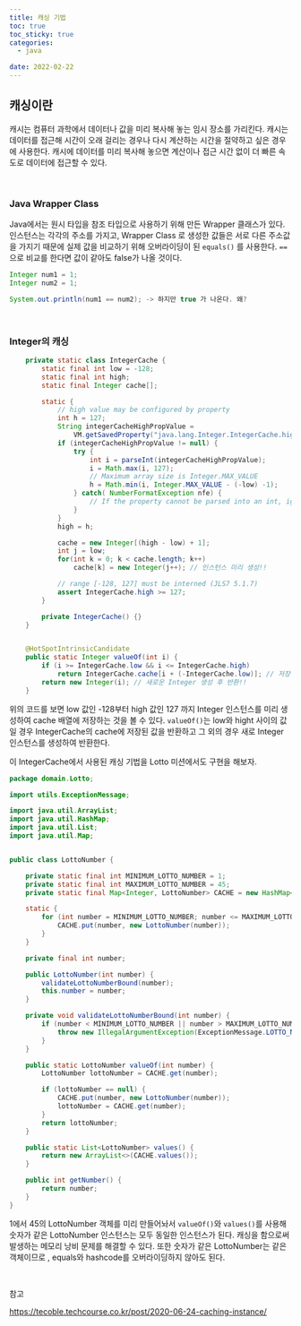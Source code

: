 ```yaml
---
title: 캐싱 기법
toc: true
toc_sticky: true
categories:
  - java

date: 2022-02-22
---
```


## 캐싱이란

캐시는 컴퓨터 과학에서 데이터나 값을 미리 복사해 놓는 임시 장소를 가리킨다.
캐시는 데이터를 접근해 시간이 오래 걸리는 경우나 다시 계산하는 시간을 절약하고 싶은 경우에 사용한다.
캐시에 데이터를 미리 복사해 놓으면 계산이나 접근 시간 없이 더 빠른 속도로 데이터에 접근할 수 있다.

<br/>

### Java Wrapper Class

Java에서는 원시 타입을 참조 타입으로 사용하기 위해 만든 Wrapper 클래스가 있다.
인스턴스는 각각의 주소를 가지고, Wrapper Class 로 생성한 값들은 서로 다른 주소값을 가지기 때문에 실제 값을 비교하기 위해 오버라이딩이 된 `equals()` 를 사용한다. `==`으로 비교를 한다면 값이 같아도 false가 나올 것이다.

```java
Integer num1 = 1;
Integer num2 = 1;

System.out.println(num1 == num2); -> 하지만 true 가 나온다. 왜?
```

<br/>

### Integer의 캐싱

```java
    private static class IntegerCache {
        static final int low = -128;
        static final int high;
        static final Integer cache[];

        static {
            // high value may be configured by property
            int h = 127;
            String integerCacheHighPropValue =
                VM.getSavedProperty("java.lang.Integer.IntegerCache.high");
            if (integerCacheHighPropValue != null) {
                try {
                    int i = parseInt(integerCacheHighPropValue);
                    i = Math.max(i, 127);
                    // Maximum array size is Integer.MAX_VALUE
                    h = Math.min(i, Integer.MAX_VALUE - (-low) -1);
                } catch( NumberFormatException nfe) {
                    // If the property cannot be parsed into an int, ignore it.
                }
            }
            high = h;

            cache = new Integer[(high - low) + 1];
            int j = low;
            for(int k = 0; k < cache.length; k++)
                cache[k] = new Integer(j++); // 인스턴스 미리 생성!!

            // range [-128, 127] must be interned (JLS7 5.1.7)
            assert IntegerCache.high >= 127;
        }

        private IntegerCache() {}
    }


    @HotSpotIntrinsicCandidate
    public static Integer valueOf(int i) {
        if (i >= IntegerCache.low && i <= IntegerCache.high)
            return IntegerCache.cache[i + (-IntegerCache.low)]; // 저장된 값 반환!!
        return new Integer(i); // 새로운 Integer 생성 후 반환!!
    }
```

위의 코드를 보면 low 값인 -128부터 high 값인 127 까지 Integer 인스턴스를 미리 생성하여 cache 배열에 저장하는 것을 볼 수 있다.
`valueOf()`는 low와  hight 사이의 값일 경우 IntegerCache의 cache에 저장된 값을 반환하고 그 외의 경우 새로 Integer 인스턴스를 생성하여 반환한다.

이 IntegerCache에서 사용된 캐싱 기법을 Lotto 미션에서도 구현을 해보자.

```java
package domain.Lotto;

import utils.ExceptionMessage;

import java.util.ArrayList;
import java.util.HashMap;
import java.util.List;
import java.util.Map;


public class LottoNumber {

    private static final int MINIMUM_LOTTO_NUMBER = 1;
    private static final int MAXIMUM_LOTTO_NUMBER = 45;
    private static final Map<Integer, LottoNumber> CACHE = new HashMap<>();

    static {
        for (int number = MINIMUM_LOTTO_NUMBER; number <= MAXIMUM_LOTTO_NUMBER; number++) {
            CACHE.put(number, new LottoNumber(number));
        }
    }

    private final int number;

    public LottoNumber(int number) {
        validateLottoNumberBound(number);
        this.number = number;
    }

    private void validateLottoNumberBound(int number) {
        if (number < MINIMUM_LOTTO_NUMBER || number > MAXIMUM_LOTTO_NUMBER) {
            throw new IllegalArgumentException(ExceptionMessage.LOTTO_NUMBER_OUT_OF_BOUND);
        }
    }

    public static LottoNumber valueOf(int number) {
        LottoNumber lottoNumber = CACHE.get(number);

        if (lottoNumber == null) {
            CACHE.put(number, new LottoNumber(number));
            lottoNumber = CACHE.get(number);
        }
        return lottoNumber;
    }

    public static List<LottoNumber> values() {
        return new ArrayList<>(CACHE.values());
    }

    public int getNumber() {
        return number;
    }
}
```

1에서 45의 LottoNumber 객체를 미리 만들어놔서 `valueOf()`와 `values()`를 사용해 숫자가 같은 LottoNumber 인스턴스는 모두 동일한 인스턴스가 된다.
캐싱을 함으로써 발생하는 메모리 낭비 문제를 해결할 수 있다. 
또한 숫자가 같은 LottoNumber는 같은 객체이므로 , equals와 hashcode를 오버라이딩하지 않아도 된다.

<br/>

참고<br/>

<https://tecoble.techcourse.co.kr/post/2020-06-24-caching-instance/>